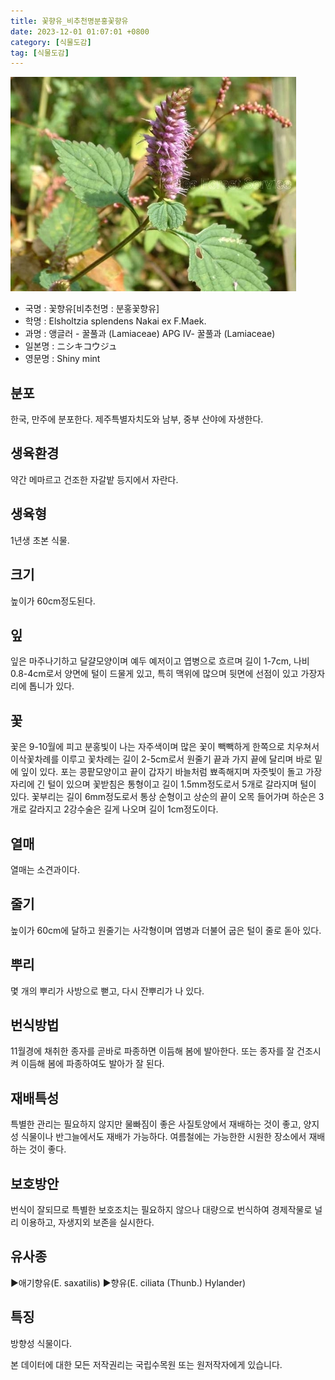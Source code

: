 ```yaml
---
title: 꽃향유_비추천명분홍꽃향유
date: 2023-12-01 01:07:01 +0800
category: [식물도감]
tag: [식물도감]
---
```




![꽃향유[비추천명 : 분홍꽃향유]](/assets/img/fileUpload/plants/basic/Labiatae/Elsholtzia/9190/1_th2.JPG)
- 국명 : 꽃향유[비추천명 : 분홍꽃향유]
- 학명 : Elsholtzia splendens Nakai ex F.Maek.
- 과명 : 앵글러 - 꿀풀과 (Lamiaceae) APG Ⅳ- 꿀풀과 (Lamiaceae)
- 일본명 : ニシキコウジュ
- 영문명 : Shiny mint


## 분포
한국, 만주에 분포한다.
제주특별자치도와 남부, 중부 산야에 자생한다.
## 생육환경
약간 메마르고 건조한 자갈밭 등지에서 자란다.
## 생육형
1년생 초본 식물.
## 크기
높이가 60cm정도된다.
## 잎
잎은 마주나기하고 달걀모양이며 예두 예저이고 엽병으로 흐르며 길이 1-7cm, 나비 0.8-4cm로서 양면에 털이 드물게 있고, 특히 맥위에 많으며 뒷면에 선점이 있고 가장자리에 톱니가 있다.
## 꽃
꽃은 9-10월에 피고 분홍빛이 나는 자주색이며 많은 꽃이 빽빽하게 한쪽으로 치우쳐서 이삭꽃차례를 이루고 꽃차례는 길이 2-5cm로서 원줄기 끝과 가지 끝에 달리며 바로 밑에 잎이 있다. 포는 콩팥모양이고 끝이 갑자기 바늘처럼 뾰족해지며 자줏빛이 돌고 가장자리에 긴 털이 있으며 꽃받침은 통형이고 길이 1.5mm정도로서 5개로 갈라지며 털이 있다. 꽃부리는 길이 6mm정도로서 통상 순형이고 상순의 끝이 오목 들어가며 하순은 3개로 갈라지고 2강수술은 길게 나오며 길이 1cm정도이다.
## 열매
열매는 소견과이다.
## 줄기
높이가 60cm에 달하고 원줄기는 사각형이며 엽병과 더불어 굽은 털이 줄로 돋아 있다.
## 뿌리
몇 개의 뿌리가 사방으로 뻗고, 다시 잔뿌리가 나 있다.
## 번식방법
11월경에 채취한 종자를 곧바로 파종하면 이듬해 봄에 발아한다. 또는 종자를 잘 건조시켜 이듬해 봄에 파종하여도 발아가 잘 된다.
## 재배특성
특별한 관리는 필요하지 않지만 물빠짐이 좋은 사질토양에서 재배하는 것이 좋고, 양지성 식물이나 반그늘에서도 재배가 가능하다. 여름철에는 가능한한 시원한 장소에서 재배하는 것이 좋다.
## 보호방안
번식이 잘되므로 특별한 보호조치는 필요하지 않으나 대량으로 번식하여 경제작물로 널리 이용하고, 자생지외 보존을 실시한다.
## 유사종
▶애기향유(E. saxatilis)
▶향유(E. ciliata (Thunb.) Hylander)
## 특징
방향성 식물이다.






본 데이터에 대한 모든 저작권리는 국립수목원 또는 원저작자에게 있습니다.
